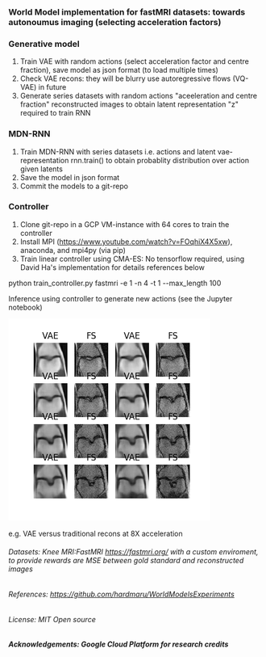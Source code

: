 ### World Model implementation for fastMRI datasets: towards autonoumus imaging (selecting acceleration factors)

###  Generative model
 1. Train VAE with random actions (select acceleration factor and centre fraction), save model as json format (to load multiple times) 
 2. Check VAE recons: they will be blurry use autoregressive flows (VQ-VAE) in future 
 3. Generate series datasets with random actions "aceeleration and centre fraction" reconstructed images to obtain latent representation "z" required to train RNN


### MDN-RNN 

 1. Train MDN-RNN with series datasets i.e. actions and latent vae-representation rnn.train() to obtain probablity distribution over action given latents 
 2. Save the model in json format
 3. Commit the models to a git-repo


### Controller 

 1. Clone git-repo in a GCP VM-instance with 64 cores to train the controller
 2. Install MPI (https://www.youtube.com/watch?v=FOqhiX4X5xw), anaconda, and mpi4py (via pip)
 3. Train linear controller using CMA-ES: No tensorflow required, using David Ha's implementation for details references below

python train_controller.py fastmri -e 1 -n 4 -t 1 --max_length 100

Inference using controller to generate new actions (see the Jupyter notebook)


![alt text](https://github.com/JP-MRPhys/world_model/blob/master/models/trained_models/CVAE/images_1/_rollout_12a_8.0_.png)

e.g. VAE versus traditional recons at 8X acceleration

###### Datasets: Knee MRI:FastMRI https://fastmri.org/ with a custom enviroment, to provide rewards are MSE between gold standard and reconstructed images

###### References: https://github.com/hardmaru/WorldModelsExperiments

###### License: MIT Open source

##### Acknowledgements: Google Cloud Platform for research credits 


